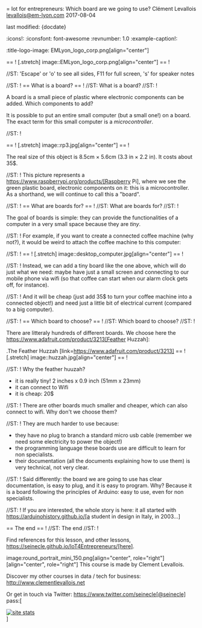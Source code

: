 = Iot for entrepreneurs: Which board are we going to use?
Clément Levallois <levallois@em-lyon.com>
2017-08-04

last modified: {docdate}

:icons!:
:iconsfont:   font-awesome
:revnumber: 1.0
:example-caption!:

:title-logo-image: EMLyon_logo_corp.png[align="center"]

== !
[.stretch]
image::EMLyon_logo_corp.png[align="center"]
== !


//ST: 'Escape' or 'o' to see all sides, F11 for full screen, 's' for speaker notes

//ST: !
== What is a board?
== !
//ST: What is a board?
//ST: !

A board is a small piece of plastic where electronic components can be added. Which components to add?

It is possible to put an entire small computer (but a small one!) on a board. The exact term for this small computer is a *microcontroller*.

//ST: !

== !
[.stretch]
image::rp3.jpg[align="center"]
== !


The real size of this object is 8.5cm × 5.6cm (3.3 in × 2.2 in). It costs about 35$.

//ST: !
This picture represents a https://www.raspberrypi.org/products/[Raspberry Pi], where we see the green plastic board, electronic components on it: this is a microcontroller. As a shorthand, we will continue to call this a "board".

//ST: !
== What are boards for?
== !
//ST: What are boards for?
//ST: !

The goal of boards is simple: they can provide the functionalities of a computer in a very small space because they are *tiny*.

//ST: !
For example, if you want to create a connected coffee machine (why not?), it would be weird to attach the coffee machine to this computer:

//ST: !
== !
[.stretch]
image::desktop_computer.jpg[align="center"]
== !


//ST: !
Instead, we can add a tiny board like the one above, which will do just what we need:
maybe have just a small screen and connecting to our mobile phone via wifi (so that coffee can start when our alarm clock gets off, for instance).

//ST: !
And it will be cheap (just add 35$ to turn your coffee machine into a connected object!) and need just a little bit of electrical current (compared to a big computer).

//ST: !
== Which board to choose?
== !
//ST: Which board to choose?
//ST: !

There are litteraly hundreds of different boards. We choose here the https://www.adafruit.com/product/3213[Feather Huzzah]:

.The Feather Huzzah
[link=https://www.adafruit.com/product/3213]
== !
[.stretch]
image::huzzah.jpg[align="center"]
== !


//ST: !
Why the feather huuzah?

- it is really tiny! 2 inches x 0.9 inch (51mm x 23mm)
- it can connect to Wifi
- it is cheap: 20$

//ST: !
There are other boards much smaller and cheaper, which can also connect to wifi. Why don't we choose them?

//ST: !
They are much harder to use because:

- they have no plug to branch a standard micro usb cable (remember we need some electricity to power the object!)
- the programming language these boards use are difficult to learn for non specialists.
- their documentation (all the documents explaining how to use them) is very technical, not very clear.


//ST: !
Said differently: the board we are going to use has clear documentation, is easy to plug, and it is easy to program.
Why? Because it is a board following the principles of Arduino: easy to use, even for non specialists.

//ST: !
If you are interested, the whole story is here: it all started with https://arduinohistory.github.io/[a student in design in Italy, in 2003...]


== The end
== !
//ST: The end
//ST: !

Find references for this lesson, and other lessons, https://seinecle.github.io/IoT4Entrepreneurs/[here].

image:round_portrait_mini_150.png[align="center", role="right"][align="center", role="right"]
This course is made by Clement Levallois.

Discover my other courses in data / tech for business: http://www.clementlevallois.net

Or get in touch via Twitter: https://www.twitter.com/seinecle[@seinecle]
pass:[    <!-- Start of StatCounter Code for Default Guide -->
    <script type="text/javascript">
        var sc_project = 11410058;
        var sc_invisible = 1;
        var sc_security = "11410058";
        var scJsHost = (("https:" == document.location.protocol) ?
            "https://secure." : "http://www.");
        document.write("<sc" + "ript type='text/javascript' src='" +
            scJsHost +
            "statcounter.com/counter/counter.js'></" + "script>");
    </script>
    <noscript><div class="statcounter"><a title="site stats"
    href="http://statcounter.com/" target="_blank"><img
    class="statcounter"
    src="//c.statcounter.com/11410058/0/11410058/1/" alt="site
    stats"></a></div></noscript>
    <!-- End of StatCounter Code for Default Guide -->]
